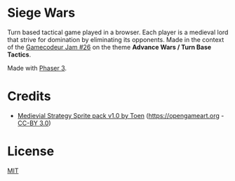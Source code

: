 # Siege Wars

Turn based tactical game played in a browser. Each player is a medieval lord that strive for domination by eliminating its opponents. Made in the context of the [Gamecodeur Jam #26](https://itch.io/jam/gamecodeur-gamejam-26) on the theme **Advance Wars / Turn Base Tactics**.

Made with [Phaser 3](https://www.phaser.io/phaser3).

# Credits

- [Medievial Strategy Sprite pack v1.0 by Toen](https://opengameart.org/content/toens-medieval-strategy-sprite-pack-v10-16x16) (https://opengameart.org - [CC-BY 3.0](https://creativecommons.org/licenses/by/3.0/))

# License

[MIT](http://www.opensource.org/licenses/mit-license.php)